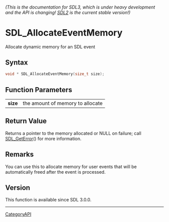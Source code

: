 ###### (This is the documentation for SDL3, which is under heavy development and the API is changing! [SDL2](https://wiki.libsdl.org/SDL2/) is the current stable version!)
# SDL_AllocateEventMemory

Allocate dynamic memory for an SDL event

## Syntax

```c
void * SDL_AllocateEventMemory(size_t size);

```

## Function Parameters

|              |                                  |
| ------------ | -------------------------------- |
| **size**     | the amount of memory to allocate |

## Return Value

Returns a pointer to the memory allocated or NULL on failure; call
[SDL_GetError](SDL_GetError.md)() for more information.

## Remarks

You can use this to allocate memory for user events that will be
automatically freed after the event is processed.

## Version

This function is available since SDL 3.0.0.

----
[CategoryAPI](CategoryAPI.md)
